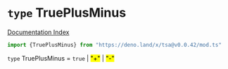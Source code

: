 # `type` TruePlusMinus

[Documentation Index](../README.md)

```ts
import {TruePlusMinus} from "https://deno.land/x/tsa@v0.0.42/mod.ts"
```

`type` TruePlusMinus = `true` | <mark>"+"</mark> | <mark>"-"</mark>